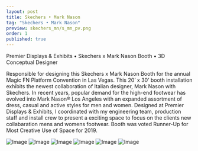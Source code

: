```yaml
---
layout: post
title: Skechers • Mark Nason
tag: "Skechers • Mark Nason"
preview: skechers_mn/s_mn_pv.png
order: 1
published: true
---
```

Premier Displays & Exhibits • Skechers x Mark Nason Booth • 3D Conceptual Designer

Responsible for designing this Skechers x Mark Nason Booth for the annual Magic FN Platform Convention in Las Vegas. This 20’ x 30’ booth installation exhibits the newest collaboration of Italian designer, Mark Nason with Skechers. In recent years, popular demand for the high-end footwear has evolved into Mark Nason® Los Angeles with an expanded assortment of dress, casual and active styles for men and women. Designed at Premier Displays & Exhibits, I coordinated with my engineering team, production staff and install crew to present a exciting space to focus on the clients new collabaration mens and womens footwear. Booth was voted Runner-Up for Most Creative Use of Space for 2019. 

![Image](s_mn_1.png)
![Image](s_mn_2.png)
![Image](s_mn_3.png)
![Image](s_mn_4.png)
![Image](s_mn_5.png)
![Image](s_mn_6.png)
